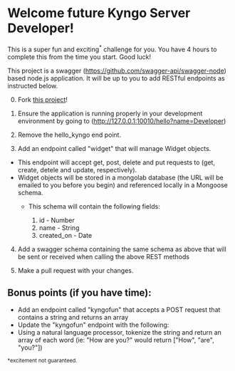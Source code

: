 # Welcome future Kyngo Server Developer!

This is a super fun and exciting<sup>*</sup> challenge for you. You have 4 hours to complete this from the time you start. Good luck!

This project is a swagger (https://github.com/swagger-api/swagger-node) based node.js application. It will be up to you to add RESTful endpoints as instructed below.

0. Fork [this project](https://github.com/kyngoadmin/kyngo-node-test.git)!

1. Ensure the application is running properly in your development environment by going to (http://127.0.0.1:10010/hello?name=Developer)

2. Remove the hello_kyngo end point.

3. Add an endpoint called "widget" that will manage Widget objects.
  * This endpoint will accept get, post, delete and put requests to (get, create, detele and update, respectively). 
  * Widget objects will be stored in a mongolab database (the URL will be emailed to you before you begin) and referenced locally in a Mongoose schema.
    * This schema will contain the following fields:

      1. id - Number
      2. name - String
      1. created_on - Date

4. Add a swagger schema containing the same schema as above that will be sent or received when calling the above REST methods
   
5. Make a pull request with your changes.

## Bonus points (if you have time):
  * Add an endpoint called "kyngofun" that accepts a POST request that contains a string and returns an array
  * Update the "kyngofun" endpoint with the following:
  * Using a natural language processor, tokenize the string and return an array of each word (ie: "How are you?" would return ["How", "are", "you?"])


<sub>*excitement not guaranteed.</sub> 